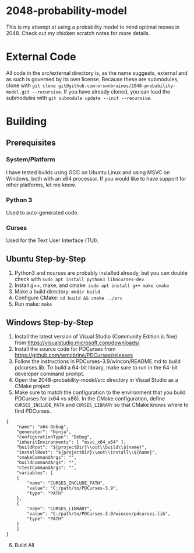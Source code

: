 # 2048-probability-model
This is my attempt at using a probability model to mind optimal moves in 2048.
Check out my chicken scratch notes for more details.

# External Code

All code in the src/external directory is, as the name suggests, external and as such is governed by its own license. Because these are submodules, clone with `git clone git@github.com:orsonbraines/2048-probability-model.git --recursive`. If you have already cloned, you can load the submodules with `git submodule update --init --recursive`.

# Building
## Prerequisites
### System/Platform

I have tested builds using GCC on Ubuntu Linux and using MSVC on Windows, both with an x64 processor. If you would like to have support for other platforms, let me know.

### Python 3

Used to auto-generated code.

### Curses

Used for the Text User Interface (TUI).

## Ubuntu Step-by-Step

1. Python3 and ncurses are probably installed already, but you can double check with `sudo apt install python3 libncurses-dev`
2. Install g++, make, and cmake: `sudo apt install g++ make cmake`
3. Make a build directory: `mkdir build`
4. Configure CMake: `cd build && cmake ../src`
5. Run make: `make`

## Windows Step-by-Step

1. Install the latest version of Visual Studio (Community Edition is fine) from https://visualstudio.microsoft.com/downloads/
2. Install the source code for PDCurses from https://github.com/wmcbrine/PDCurses/releases
3. Follow the instructions in PDCurses-3.9/wincon/README.md to build pdcurses.lib. To build a 64-bit library, make sure to run in the 64-bit developer command prompt.
4. Open the 2048-probability-model/src directory in Visual Studio as a CMake project
5. Make sure to match the configuration to the environment that you build PDCurses for (x64 vs x86). In the CMake configuration, define `CURSES_INCLUDE_PATH` and `CURSES_LIBRARY` so that CMake knows where to find PDCurses.
```
{
    "name": "x64-Debug",
    "generator": "Ninja",
    "configurationType": "Debug",
    "inheritEnvironments": [ "msvc_x64_x64" ],
    "buildRoot": "${projectDir}\\out\\build\\${name}",
    "installRoot": "${projectDir}\\out\\install\\${name}",
    "cmakeCommandArgs": "",
    "buildCommandArgs": "",
    "ctestCommandArgs": "",
    "variables": [
    {
        "name": "CURSES_INCLUDE_PATH",
        "value": "C:/path/to/PDCurses-3.9",
        "type": "PATH"
    },
    {
        "name": "CURSES_LIBRARY",
        "value": "C:/path/to/PDCurses-3.9/wincon/pdcurses.lib",
        "type": "PATH"
    }
    ]
}
```
6. Build All
